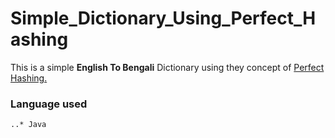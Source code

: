 # Simple_Dictionary_Using_Perfect_Hashing

This is a simple **English To Bengali** Dictionary using they concept of [Perfect Hashing.](https://en.wikipedia.org/wiki/Perfect_hash_function)

### Language used
    ..* Java

